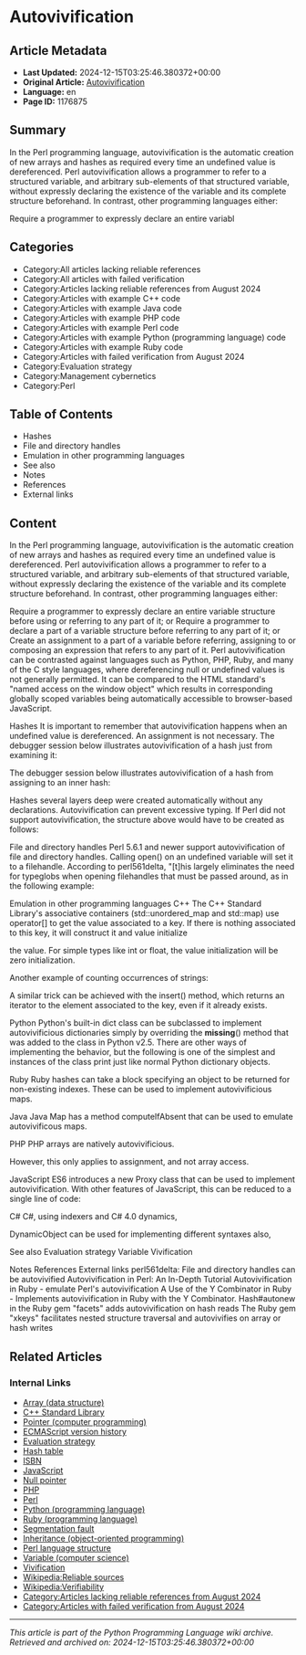 # Autovivification

## Article Metadata

- **Last Updated:** 2024-12-15T03:25:46.380372+00:00
- **Original Article:** [Autovivification](https://en.wikipedia.org/wiki/Autovivification)
- **Language:** en
- **Page ID:** 1176875

## Summary

In the Perl programming language, autovivification is the automatic creation of new arrays and hashes as required every time an undefined value is dereferenced. Perl autovivification allows a programmer to refer to a structured variable, and arbitrary sub-elements of that structured variable, without expressly declaring the existence of the variable and its complete structure beforehand.
In contrast, other programming languages either:

Require a programmer to expressly declare an entire variabl

## Categories

- Category:All articles lacking reliable references
- Category:All articles with failed verification
- Category:Articles lacking reliable references from August 2024
- Category:Articles with example C++ code
- Category:Articles with example Java code
- Category:Articles with example PHP code
- Category:Articles with example Perl code
- Category:Articles with example Python (programming language) code
- Category:Articles with example Ruby code
- Category:Articles with failed verification from August 2024
- Category:Evaluation strategy
- Category:Management cybernetics
- Category:Perl

## Table of Contents

- Hashes
- File and directory handles
- Emulation in other programming languages
- See also
- Notes
- References
- External links

## Content

In the Perl programming language, autovivification is the automatic creation of new arrays and hashes as required every time an undefined value is dereferenced. Perl autovivification allows a programmer to refer to a structured variable, and arbitrary sub-elements of that structured variable, without expressly declaring the existence of the variable and its complete structure beforehand.
In contrast, other programming languages either:

Require a programmer to expressly declare an entire variable structure before using or referring to any part of it; or
Require a programmer to declare a part of a variable structure before referring to any part of it; or
Create an assignment to a part of a variable before referring, assigning to or composing an expression that refers to any part of it.
Perl autovivification can be contrasted against languages such as Python, PHP, Ruby, and many of the C style languages, where dereferencing null or undefined values is not generally permitted. It can be compared to the HTML standard's "named access on the window object" which results in corresponding globally scoped variables being automatically accessible to browser-based JavaScript.

Hashes
It is important to remember that autovivification happens when an undefined value is dereferenced.  An assignment is not necessary.  The debugger session below illustrates autovivification of a hash just from examining it:

The debugger session below illustrates autovivification of a hash from assigning to an inner hash:

Hashes several layers deep were created automatically without any declarations. Autovivification can prevent excessive typing. If Perl did not support autovivification, the structure above would have to be created as follows:

File and directory handles
Perl 5.6.1 and newer support autovivification of file and directory handles. Calling open() on an undefined variable will set it to a filehandle. According to perl561delta, "[t]his largely eliminates the need for typeglobs when opening filehandles that must be passed around, as in the following example:

Emulation in other programming languages
C++
The C++ Standard Library's associative containers (std::unordered_map and std::map) use operator[] to get the value associated to a key. If there is nothing associated to this key, it will construct it and value initialize

the value. For simple types like int or float, the value initialization will be zero initialization.

Another example of counting occurrences of strings:

A similar trick can be achieved with the insert() method, which returns an iterator to the element associated to the key, even if it already exists.

Python
Python's built-in dict class can be subclassed to implement autovivificious dictionaries simply by overriding the __missing__() method that was added to the class in Python v2.5. There are other ways of implementing the behavior, but the following is one of the simplest and instances of the class print just like normal Python dictionary objects.

Ruby
Ruby hashes can take a block specifying an object to be returned for non-existing indexes. These can be used to implement autovivificious maps.

Java
Java Map has a method computeIfAbsent that can be used to emulate autovivificous maps.

PHP
PHP arrays are natively autovivificious.

However, this only applies to assignment, and not array access.

JavaScript
ES6 introduces a new Proxy class that can be used to implement autovivification. With other features of JavaScript, this can be reduced to a single line of code:

C#
C#, using indexers and C# 4.0 dynamics,

DynamicObject can be used for implementing different syntaxes also,

See also
Evaluation strategy
Variable
Vivification

Notes
References
External links
perl561delta: File and directory handles can be autovivified
Autovivification in Perl: An In-Depth Tutorial
Autovivification in Ruby - emulate Perl's autovivification
A Use of the Y Combinator in Ruby - Implements autovivification in Ruby with the Y Combinator.
Hash#autonew in the Ruby gem "facets" adds autovivification on hash reads
The Ruby gem "xkeys" facilitates nested structure traversal and autovivifies on array or hash writes

## Related Articles

### Internal Links

- [Array (data structure)](https://en.wikipedia.org/wiki/Array_(data_structure))
- [C++ Standard Library](https://en.wikipedia.org/wiki/C%2B%2B_Standard_Library)
- [Pointer (computer programming)](https://en.wikipedia.org/wiki/Pointer_(computer_programming))
- [ECMAScript version history](https://en.wikipedia.org/wiki/ECMAScript_version_history)
- [Evaluation strategy](https://en.wikipedia.org/wiki/Evaluation_strategy)
- [Hash table](https://en.wikipedia.org/wiki/Hash_table)
- [ISBN](https://en.wikipedia.org/wiki/ISBN)
- [JavaScript](https://en.wikipedia.org/wiki/JavaScript)
- [Null pointer](https://en.wikipedia.org/wiki/Null_pointer)
- [PHP](https://en.wikipedia.org/wiki/PHP)
- [Perl](https://en.wikipedia.org/wiki/Perl)
- [Python (programming language)](https://en.wikipedia.org/wiki/Python_(programming_language))
- [Ruby (programming language)](https://en.wikipedia.org/wiki/Ruby_(programming_language))
- [Segmentation fault](https://en.wikipedia.org/wiki/Segmentation_fault)
- [Inheritance (object-oriented programming)](https://en.wikipedia.org/wiki/Inheritance_(object-oriented_programming))
- [Perl language structure](https://en.wikipedia.org/wiki/Perl_language_structure)
- [Variable (computer science)](https://en.wikipedia.org/wiki/Variable_(computer_science))
- [Vivification](https://en.wikipedia.org/wiki/Vivification)
- [Wikipedia:Reliable sources](https://en.wikipedia.org/wiki/Wikipedia:Reliable_sources)
- [Wikipedia:Verifiability](https://en.wikipedia.org/wiki/Wikipedia:Verifiability)
- [Category:Articles lacking reliable references from August 2024](https://en.wikipedia.org/wiki/Category:Articles_lacking_reliable_references_from_August_2024)
- [Category:Articles with failed verification from August 2024](https://en.wikipedia.org/wiki/Category:Articles_with_failed_verification_from_August_2024)

---
_This article is part of the Python Programming Language wiki archive._
_Retrieved and archived on: 2024-12-15T03:25:46.380372+00:00_